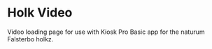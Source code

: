 # Holk Video 

Video loading page for use with Kiosk Pro Basic app for the naturum Falsterbo holkz.
